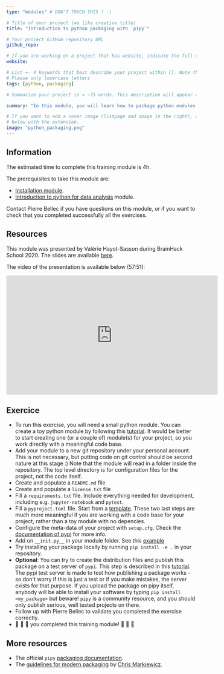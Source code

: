 ```yaml
---
type: "modules" # DON'T TOUCH THIS ! :)

# Title of your project (we like creative title)
title: "Introduction to python packaging with `pipy`"

# Your project GitHub repository URL
github_repo:

# If you are working on a project that has website, indicate the full url including "https://" below or leave it empty.
website:

# List +- 4 keywords that best describe your project within []. Note that the project summary also involves a number of key words. Those are listed on top of the [github repository](https://github.com/PSY6983-2021/project_template), click `manage topics`.
# Please only lowercase letters
tags: [python, packaging]

# Summarize your project in < ~75 words. This description will appear at the top of your page and on the list page with other projects..

summary: "In this module, you will learn how to package python modules using `pypi`. This will let you install some of your own code with `pip`, dealing cleanly with dependencies, as well as share publicly a package."

# If you want to add a cover image (listpage and image in the right), add it to your directory and indicate the name
# below with the extension.
image: "python_packaging.png"
---
```

<!-- This is an html comment and this won't appear in the rendered page. You are now editing the "content" area, the core of your description. Everything that you can do in markdown is allowed below. We added a couple of comments to guide your through documenting your progress. -->

## Information

The estimated time to complete this training module is 4h.

The prerequisites to take this module are:
 * [Installation module](/modules/installation).
 * [Introduction to python for data analysis](/modules/python_data_analysis/) module.

Contact Pierre Bellec if you have questions on this module, or if you want to check that you completed successfully all the exercises.

## Resources
This module was presented by Valérie Hayot-Sasson during BrainHack School 2020. The slides are available [here](https://docs.google.com/presentation/d/18aMOZBbKEKTHtiZZA5bRPOBwxOVoPLRT1c5FaQZYLQI/edit?usp=sharing).

The video of the presentation is available below (57:51):
<iframe width="560" height="315" src="https://www.youtube.com/embed/f2quLtfcQoQ" title="YouTube video player" frameborder="0" allow="accelerometer; autoplay; clipboard-write; encrypted-media; gyroscope; picture-in-picture" allowfullscreen></iframe>

## Exercice

 * To run this exercise, you will need a small python module. You can create a toy python module by following this [tutorial](https://www.tutorialspoint.com/python/python_modules.htm). It would be better to start creating one (or a couple of) module(s) for your project, so you work directly with a meaningful code base.
 * Add your module to a new git repository under your personal account. This is not necessary, but putting code on git control should be second nature at this stage :) Note that the module will read in a folder inside the repository. The top level directory is for configuration files for the project, not the code itself.
 * Create and populate a `README.md` file
 * Create and populate a `license.txt` file
 * Fill a `requirements.txt` file. Include everything needed for development, including e.g. `jupyter-notebook` and `pytest`.
 * Fill a `pyproject.toml` file. Start from a [template](https://martin-thoma.com/pyproject-toml/). These two last steps are much more meaningful if you are working with a code base for your project, rather than a toy module with no depencies.
 * Configure the meta-data of your project with `setup.cfg`. Check the [documentation of pypi](https://packaging.python.org/tutorials/packaging-projects/#configuring-metadata) for more info.
 * Add on `__init.py__` in your module folder. See this [example](https://careerkarma.com/blog/what-is-init-py/)
 * Try installing your package locally by running `pip install -e .` in your repository.
 * **Optional**: You can try to create the distribution files and publish this package on a test server of `pypi`. This step is described in this [tutorial](https://packaging.python.org/tutorials/packaging-projects/#generating-distribution-archives). The pypi test server is made to test how publishing a package works - so don't worry if this is just a test or if you make mistakes, the server exists for that purpose. If you upload the package on pipy itself, anybody will be able to install your software by typing `pip install <my_package>` but beware! `pipy` is a community resource, and you should only publish serious, well tested projects on there.
 * Follow up with Pierre Bellec to validate you completed the exercise correctly.
 * :tada: :tada: :tada: you completed this training module! :tada: :tada: :tada:

## More resources

 * The official `pipy` [packaging documentation](https://packaging.python.org/tutorials/packaging-projects).
 * The [guidelines for modern packaging](https://gist.github.com/effigies/9bbb424535d6a1d838d6325191c0a736) by [Chris Markiewicz](https://github.com/effigies).
